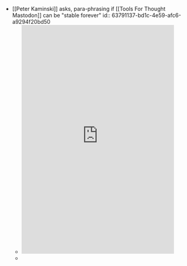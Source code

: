 - [[Peter Kaminski]] asks, para-phrasing if [[Tools For Thought Mastodon]] can be "stable forever"
  id:: 63791137-bd1c-4e59-afc6-a9294f20bd50
	- <iframe src="https://toolsforthought.rocks/@peterkaminski/109360384616408099/embed" class="mastodon-embed" style="max-width: 100%; border: 0" width="400" height="600" allowfullscreen="allowfullscreen"></iframe><script src="https://toolsforthought.rocks/embed.js" async="async"></script>
	-